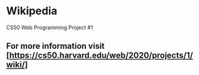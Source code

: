 # Wikipedia
CS50 Web Programming Project #1

## For more information visit [https://cs50.harvard.edu/web/2020/projects/1/wiki/]
